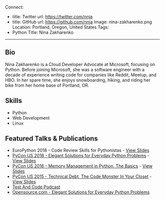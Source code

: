 Connect:
  - title: Twitter
    url: https://twitter.com/nnja
  - title: GitHub
    url: https://github.com/nnja
Image: nina-zakharenko.png
Location: Portland, Oregon, United States
Tags:
  - Python
Title: Nina Zakharenko
---
## Bio
Nina Zakharenko is a Cloud Developer Advocate at Microsoft, focusing on Python. Before joining Microsoft, she was a software engineer with a decade of experience writing code for companies like Reddit, Meetup, and HBO. In her spare time, she enjoys snowboarding, hiking, and riding her bike from her home base of Portland, OR.

## Skills
- Python
- Web Development
- Linux

## Featured Talks & Publications
- EuroPython 2018 - Code Review Skills for Pythonistas - [View Slides](http://bit.ly/pycodereviews)
- [PyCon US 2018 - Elegant Solutions for Everyday Python Problems](https://www.youtube.com/watch?v=WiQqqB9MlkA) - [View Slides](http://bit.ly/elegant-python-2018)
- [PyCon US 2016 - Memory Management in Python, The Basics](https://www.youtube.com/watch?v=F6u5rhUQ6dU) - [View Slides](http://bit.ly/memory_management)
- [PyCon US 2015 - Technical Debt, The Code Monster In Your Closet](https://www.youtube.com/watch?v=JKYktDRoRxw) - [View Slides](http://bit.ly/technical_debt)
- [Test And Code Podcast](http://bit.ly/testandcode-ninaz)
- [Opensource.com - Elegant Solutions for Everyday Python Problems](https://opensource.com/article/18/4/elegant-solutions-everyday-python-problems)
